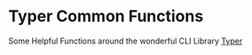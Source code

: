 # Typer Common Functions

Some Helpful Functions around the wonderful CLI Library [Typer](https://typer.tiangolo.com/)
